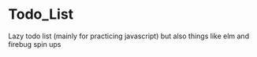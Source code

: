 # Todo_List
Lazy todo list (mainly for practicing javascript) but also things like elm and firebug spin ups
